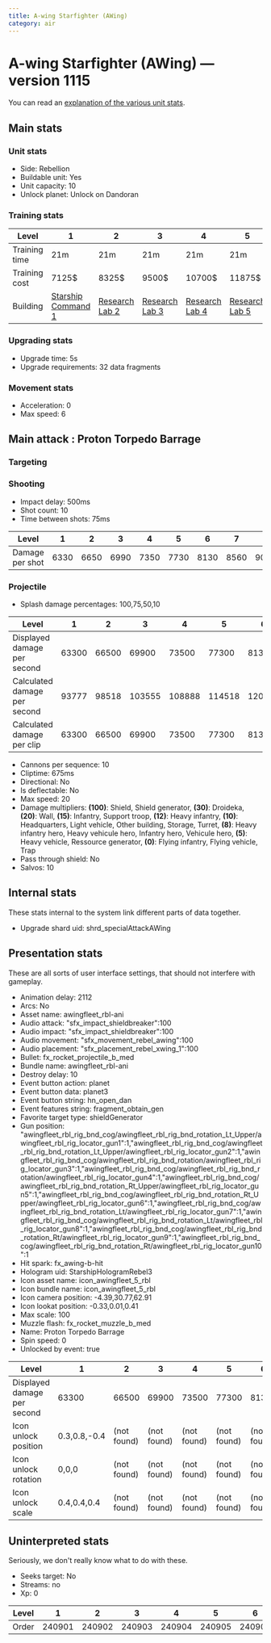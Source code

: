 ```yaml
---
title: A-wing Starfighter (AWing)
category: air
---
```


# A-wing Starfighter (AWing) — version 1115

You can read an [explanation  of the various unit stats](unitexplained.md).

## Main stats

### Unit stats

  * Side: Rebellion
  * Buildable unit: Yes
  * Unit capacity: 10
  * Unlock planet: Unlock on Dandoran

### Training stats

|Level        |1                                           |2                                     |3                                     |4                                     |5                                     |6                                     |7                                     |8                                     |9                                     |10                                     |
|-------------|--------------------------------------------|--------------------------------------|--------------------------------------|--------------------------------------|--------------------------------------|--------------------------------------|--------------------------------------|--------------------------------------|--------------------------------------|---------------------------------------|
|Training time|21m                                         |21m                                   |21m                                   |21m                                   |21m                                   |28m                                   |28m                                   |35m                                   |35m                                   |42m                                    |
|Training cost|7125$                                       |8325$                                 |9500$                                 |10700$                                |11875$                                |13075$                                |14250$                                |15450$                                |16625$                                |17825$                                 |
|Building     |[Starship Command 1](rebelFleetCommand.html)|[Research Lab 2](rebelOffenseLab.html)|[Research Lab 3](rebelOffenseLab.html)|[Research Lab 4](rebelOffenseLab.html)|[Research Lab 5](rebelOffenseLab.html)|[Research Lab 6](rebelOffenseLab.html)|[Research Lab 7](rebelOffenseLab.html)|[Research Lab 8](rebelOffenseLab.html)|[Research Lab 9](rebelOffenseLab.html)|[Research Lab 10](rebelOffenseLab.html)|


### Upgrading stats

  * Upgrade time: 5s
  * Upgrade requirements: 32 data fragments

### Movement stats

  * Acceleration: 0
  * Max speed: 6

## Main attack : Proton Torpedo Barrage

### Targeting


### Shooting

  * Impact delay: 500ms
  * Shot count: 10
  * Time between shots: 75ms

|Level          |1   |2   |3   |4   |5   |6   |7   |8   |9   |10   |
|---------------|----|----|----|----|----|----|----|----|----|-----|
|Damage per shot|6330|6650|6990|7350|7730|8130|8560|9010|9490|10000|


### Projectile

  * Splash damage percentages: 100,75,50,10

|Level                       |1    |2    |3     |4     |5     |6     |7     |8     |9     |10    |
|----------------------------|-----|-----|------|------|------|------|------|------|------|------|
|Displayed damage per second |63300|66500|69900 |73500 |77300 |81300 |85600 |90100 |94900 |100000|
|Calculated damage per second|93777|98518|103555|108888|114518|120444|126814|133481|140592|148148|
|Calculated damage per clip  |63300|66500|69900 |73500 |77300 |81300 |85600 |90100 |94900 |100000|


  * Cannons per sequence: 10
  * Cliptime: 675ms
  * Directional: No
  * Is deflectable: No
  * Max speed: 20
  * Damage multipliers: **(100)**: Shield, Shield generator, **(30)**: Droideka, **(20)**: Wall, **(15)**: Infantry, Support troop, **(12)**: Heavy infantry, **(10)**: Headquarters, Light vehicle, Other building, Storage, Turret, **(8)**: Heavy infantry hero, Heavy vehicule hero, Infantry hero, Vehicule hero, **(5)**: Heavy vehicle, Ressource generator, **(0)**: Flying infantry, Flying vehicle, Trap
  * Pass through shield: No
  * Salvos: 10

## Internal stats

These stats internal to the system link different parts of data together.

  * Upgrade shard uid: shrd_specialAttackAWing

## Presentation stats

These are all sorts of user interface settings, that should not interfere with gameplay.

  * Animation delay: 2112
  * Arcs: No
  * Asset name: awingfleet_rbl-ani
  * Audio attack: "sfx_impact_shieldbreaker":100
  * Audio impact: "sfx_impact_shieldbreaker":100
  * Audio movement: "sfx_movement_rebel_awing":100
  * Audio placement: "sfx_placement_rebel_xwing_1":100
  * Bullet: fx_rocket_projectile_b_med
  * Bundle name: awingfleet_rbl-ani
  * Destroy delay: 10
  * Event button action: planet
  * Event button data: planet3
  * Event button string: hn_open_dan
  * Event features string: fragment_obtain_gen
  * Favorite target type: shieldGenerator
  * Gun position: "awingfleet_rbl_rig_bnd_cog/awingfleet_rbl_rig_bnd_rotation_Lt_Upper/awingfleet_rbl_rig_locator_gun1":1,"awingfleet_rbl_rig_bnd_cog/awingfleet_rbl_rig_bnd_rotation_Lt_Upper/awingfleet_rbl_rig_locator_gun2":1,"awingfleet_rbl_rig_bnd_cog/awingfleet_rbl_rig_bnd_rotation/awingfleet_rbl_rig_locator_gun3":1,"awingfleet_rbl_rig_bnd_cog/awingfleet_rbl_rig_bnd_rotation/awingfleet_rbl_rig_locator_gun4":1,"awingfleet_rbl_rig_bnd_cog/awingfleet_rbl_rig_bnd_rotation_Rt_Upper/awingfleet_rbl_rig_locator_gun5":1,"awingfleet_rbl_rig_bnd_cog/awingfleet_rbl_rig_bnd_rotation_Rt_Upper/awingfleet_rbl_rig_locator_gun6":1,"awingfleet_rbl_rig_bnd_cog/awingfleet_rbl_rig_bnd_rotation_Lt/awingfleet_rbl_rig_locator_gun7":1,"awingfleet_rbl_rig_bnd_cog/awingfleet_rbl_rig_bnd_rotation_Lt/awingfleet_rbl_rig_locator_gun8":1,"awingfleet_rbl_rig_bnd_cog/awingfleet_rbl_rig_bnd_rotation_Rt/awingfleet_rbl_rig_locator_gun9":1,"awingfleet_rbl_rig_bnd_cog/awingfleet_rbl_rig_bnd_rotation_Rt/awingfleet_rbl_rig_locator_gun10":1
  * Hit spark: fx_awing-b-hit
  * Hologram uid: StarshipHologramRebel3
  * Icon asset name: icon_awingfleet_5_rbl
  * Icon bundle name: icon_awingfleet_5_rbl
  * Icon camera position: -4.39,30.77,62.91
  * Icon lookat position: -0.33,0.01,0.41
  * Max scale: 100
  * Muzzle flash: fx_rocket_muzzle_b_med
  * Name: Proton Torpedo Barrage
  * Spin speed: 0
  * Unlocked by event: true

|Level                      |1           |2          |3          |4          |5          |6          |7          |8          |9          |10         |
|---------------------------|------------|-----------|-----------|-----------|-----------|-----------|-----------|-----------|-----------|-----------|
|Displayed damage per second|63300       |66500      |69900      |73500      |77300      |81300      |85600      |90100      |94900      |100000     |
|Icon unlock position       |0.3,0.8,-0.4|(not found)|(not found)|(not found)|(not found)|(not found)|(not found)|(not found)|(not found)|(not found)|
|Icon unlock rotation       |0,0,0       |(not found)|(not found)|(not found)|(not found)|(not found)|(not found)|(not found)|(not found)|(not found)|
|Icon unlock scale          |0.4,0.4,0.4 |(not found)|(not found)|(not found)|(not found)|(not found)|(not found)|(not found)|(not found)|(not found)|


## Uninterpreted stats

Seriously, we don't really know what to do with these.

  * Seeks target: No
  * Streams: no
  * Xp: 0

|Level|1     |2     |3     |4     |5     |6     |7     |8     |9     |10    |
|-----|------|------|------|------|------|------|------|------|------|------|
|Order|240901|240902|240903|240904|240905|240906|240907|240908|240909|240910|


